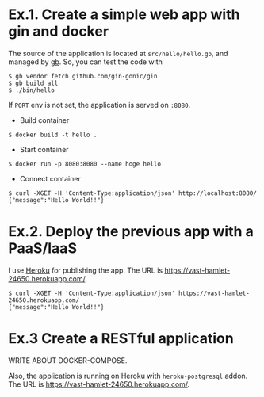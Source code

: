 # Ex.1. Create a simple web app with gin and docker

The source of the application is located at `src/hello/hello.go`,
and managed by [gb](https://getgb.io/). So, you can test the code with
```
$ gb vendor fetch github.com/gin-gonic/gin
$ gb build all
$ ./bin/hello
```
If `PORT` env is not set, the application is served on `:8080`.

* Build container
```
$ docker build -t hello .
```
* Start container
```
$ docker run -p 8080:8080 --name hoge hello
```
* Connect container
```
$ curl -XGET -H 'Content-Type:application/json' http://localhost:8080/
{"message":"Hello World!!"}
```

# Ex.2. Deploy the previous app with a PaaS/IaaS

I use [Heroku](https://www.heroku.com/) for publishing the app. The URL is https://vast-hamlet-24650.herokuapp.com/.
```
$ curl -XGET -H 'Content-Type:application/json' https://vast-hamlet-24650.herokuapp.com/
{"message":"Hello World!!"}
```

# Ex.3 Create a RESTful application

WRITE ABOUT DOCKER-COMPOSE.

Also, the application is running on Heroku with `heroku-postgresql` addon.
The URL is https://vast-hamlet-24650.herokuapp.com/.
